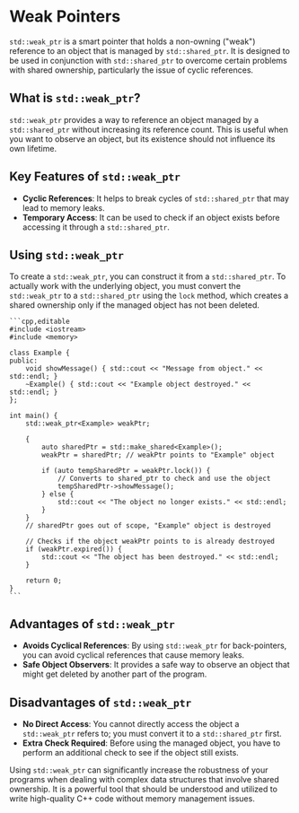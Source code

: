 # Weak Pointers

`std::weak_ptr` is a smart pointer that holds a non-owning ("weak") reference to an object that is managed by `std::shared_ptr`. It is designed to be used in conjunction with `std::shared_ptr` to overcome certain problems with shared ownership, particularly the issue of cyclic references.

## What is `std::weak_ptr`?

`std::weak_ptr` provides a way to reference an object managed by a `std::shared_ptr` without increasing its reference count. This is useful when you want to observe an object, but its existence should not influence its own lifetime.

## Key Features of `std::weak_ptr`

- **Cyclic References**: It helps to break cycles of `std::shared_ptr` that may lead to memory leaks.
- **Temporary Access**: It can be used to check if an object exists before accessing it through a `std::shared_ptr`.

## Using `std::weak_ptr`

To create a `std::weak_ptr`, you can construct it from a `std::shared_ptr`. To actually work with the underlying object, you must convert the `std::weak_ptr` to a `std::shared_ptr` using the `lock` method, which creates a shared ownership only if the managed object has not been deleted.

~~~admonish example title="Working with `std::weak_ptr`"
```cpp,editable
#include <iostream>
#include <memory>

class Example {
public:
    void showMessage() { std::cout << "Message from object." << std::endl; }
    ~Example() { std::cout << "Example object destroyed." << std::endl; }
};

int main() {
    std::weak_ptr<Example> weakPtr;

    {
        auto sharedPtr = std::make_shared<Example>();
        weakPtr = sharedPtr; // weakPtr points to "Example" object

        if (auto tempSharedPtr = weakPtr.lock()) {
            // Converts to shared_ptr to check and use the object
            tempSharedPtr->showMessage();
        } else {
            std::cout << "The object no longer exists." << std::endl;
        }
    }
    // sharedPtr goes out of scope, "Example" object is destroyed

    // Checks if the object weakPtr points to is already destroyed
    if (weakPtr.expired()) {
        std::cout << "The object has been destroyed." << std::endl;
    }

    return 0;
}
```
~~~

## Advantages of `std::weak_ptr`

- **Avoids Cyclical References**: By using `std::weak_ptr` for back-pointers, you can avoid cyclical references that cause memory leaks.
- **Safe Object Observers**: It provides a safe way to observe an object that might get deleted by another part of the program.

## Disadvantages of `std::weak_ptr`

- **No Direct Access**: You cannot directly access the object a `std::weak_ptr` refers to; you must convert it to a `std::shared_ptr` first.
- **Extra Check Required**: Before using the managed object, you have to perform an additional check to see if the object still exists.

Using `std::weak_ptr` can significantly increase the robustness of your programs when dealing with complex data structures that involve shared ownership. It is a powerful tool that should be understood and utilized to write high-quality C++ code without memory management issues.